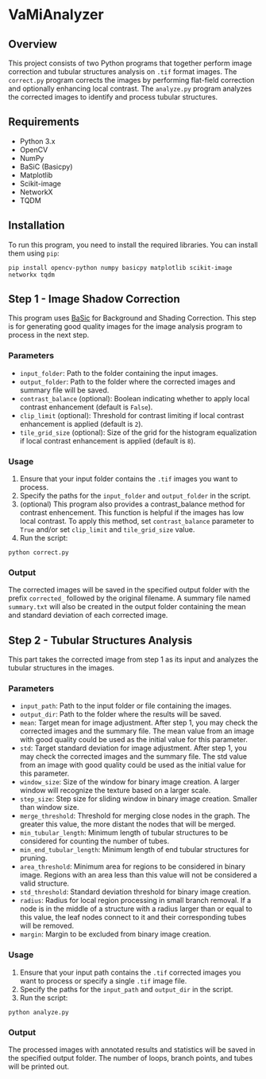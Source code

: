 # VaMiAnalyzer

## Overview
This project consists of two Python programs that together perform image correction and tubular structures analysis on `.tif` format images. The `correct.py` program corrects the images by performing flat-field correction and optionally enhancing local contrast. The `analyze.py` program analyzes the corrected images to identify and process tubular structures.

## Requirements
- Python 3.x
- OpenCV
- NumPy
- BaSiC (Basicpy)
- Matplotlib
- Scikit-image
- NetworkX
- TQDM

## Installation
To run this program, you need to install the required libraries. You can install them using `pip`:

```
pip install opencv-python numpy basicpy matplotlib scikit-image networkx tqdm
```

## Step 1 - Image Shadow Correction
This program uses [BaSic](https://github.com/marrlab/BaSiC) for Background and Shading Correction. This step is for generating good quality images for the image analysis program to process in the next step.

### Parameters
- `input_folder`: Path to the folder containing the input images.
- `output_folder`: Path to the folder where the corrected images and summary file will be saved.
- `contrast_balance` (optional): Boolean indicating whether to apply local contrast enhancement (default is `False`).
- `clip_limit` (optional): Threshold for contrast limiting if local contrast enhancement is applied (default is `2`).
- `tile_grid_size` (optional): Size of the grid for the histogram equalization if local contrast enhancement is applied (default is `8`).

### Usage
1. Ensure that your input folder contains the `.tif` images you want to process.
2. Specify the paths for the `input_folder` and `output_folder` in the script.
3. (optional) This program also provides a contrast_balance method for contrast enhencement. This function is helpful if the images has low local contrast. To apply this method, set `contrast_balance` parameter to `True` and/or set `clip_limit` and `tile_grid_size` value.
4. Run the script:

```
python correct.py
```

### Output
The corrected images will be saved in the specified output folder with the prefix `corrected_` followed by the original filename. A summary file named `summary.txt` will also be created in the output folder containing the mean and standard deviation of each corrected image.

## Step 2 - Tubular Structures Analysis
This part takes the corrected image from step 1 as its input and analyzes the tubular structures in the images.

### Parameters
  - `input_path`: Path to the input folder or file containing the images. 
  - `output_dir`: Path to the folder where the results will be saved.
  - `mean`: Target mean for image adjustment. After step 1, you may check the corrected images and the summary file. The mean value from an image with good quality could be used as the initial value for this parameter.
  - `std`: Target standard deviation for image adjustment. After step 1, you may check the corrected images and the summary file. The std value from an image with good quality could be used as the initial value for this parameter.
  - `window_size`: Size of the window for binary image creation. A larger window will recognize the texture based on a larger scale.
  - `step_size`: Step size for sliding window in binary image creation. Smaller than window size.
  - `merge_threshold`: Threshold for merging close nodes in the graph. The greater this value, the more distant the nodes that will be merged.
  - `min_tubular_length`: Minimum length of tubular structures to be considered for counting the number of tubes.
  - `min_end_tubular_length`: Minimum length of end tubular structures for pruning.
  - `area_threshold`: Minimum area for regions to be considered in binary image. Regions with an area less than this value will not be considered a valid structure.
  - `std_threshold`: Standard deviation threshold for binary image creation.
  - `radius`: Radius for local region processing in small branch removal. If a node is in the middle of a structure with a radius larger than or equal to this value, the leaf nodes connect to it and their corresponding tubes will be removed.
  - `margin`: Margin to be excluded from binary image creation.

### Usage
1. Ensure that your input path contains the `.tif` corrected images you want to process or specify a single `.tif` image file.
2. Specify the paths for the `input_path` and `output_dir` in the script.
3. Run the script:

```
python analyze.py
```

### Output
The processed images with annotated results and statistics will be saved in the specified output folder. The number of loops, branch points, and tubes will be printed out.